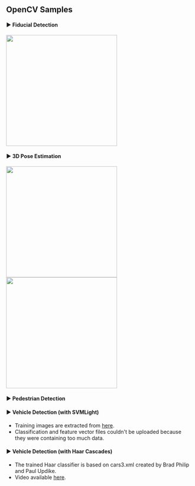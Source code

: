 ## OpenCV Samples

#### 	► Fiducial Detection

<img src="https://github.com/ozcanovunc/opencv/blob/master/results/fiducial-detection00.jpg" width="300">

#### 	► 3D Pose Estimation

<img src="https://github.com/ozcanovunc/opencv/blob/master/results/3d-pose-estimation00.jpg" width="300">

<img src="https://github.com/ozcanovunc/opencv/blob/master/results/3d-pose-estimation01.jpg" width="300">

#### 	► Pedestrian Detection

#### 	► Vehicle Detection (with SVMLight)

- Training images are extracted from [here](https://www.youtube.com/watch?v=PNCJQkvALVc).
- Classification and feature vector files couldn't be uploaded because they were containing too much data.

#### ► Vehicle Detection (with Haar Cascades)

- The trained Haar classifier is based on cars3.xml created by Brad Philip and Paul Updike.
- Video available [here](https://www.youtube.com/watch?v=PhndtzWhhBY).

